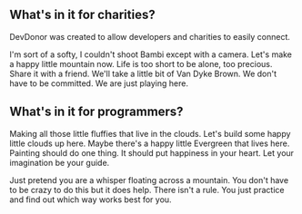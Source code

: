 ## What's in it for charities?

DevDonor was created to allow developers and charities to easily connect.</p>

I'm sort of a softy, I couldn't shoot Bambi except with a camera. Let's make a happy little mountain now. Life is too short to be alone, too precious. Share it with a friend. We'll take a little bit of Van Dyke Brown. We don't have to be committed. We are just playing here.

## What's in it for programmers?

Making all those little fluffies that live in the clouds. Let's build some happy little clouds up here. Maybe there's a happy little Evergreen that lives here. Painting should do one thing. It should put happiness in your heart. Let your imagination be your guide.

Just pretend you are a whisper floating across a mountain. You don't have to be crazy to do this but it does help. There isn't a rule. You just practice and find out which way works best for you.

